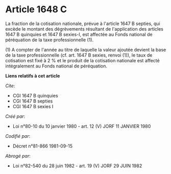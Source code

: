 # Article 1648 C

La fraction de la cotisation nationale, prévue à l'article 1647 B septies, qui excède le montant des dégrèvements résultant
de l'application des articles 1647 B quinquies et 1647 B sexies-I, est affectée au Fonds national de péréquation de la taxe
professionnelle (1).

(1) A compter de l'année au titre de laquelle la valeur ajoutée devient la base de la taxe professionnelle (cf. art. 1647 B
sexies, renvoi (1)), le taux de cotisation est fixé à 2 % et le produit de la cotisation nationale est affecté intégralement
au Fonds national de péréquation.

**Liens relatifs à cet article**

_Cite_:

  - CGI 1647 B quinquies
  - CGI 1647 B septies
  - CGI 1647 B sexies I

_Créé par_:

  - Loi n°80-10 du 10 janvier 1980 - art. 12 (V) JORF 11 JANVIER 1980

_Codifié par_:

  - Décret n°81-866 1981-09-15

_Abrogé par_:

  - Loi n°82-540 du 28 juin 1982 - art. 19 (V) JORF 29 JUIN 1982
